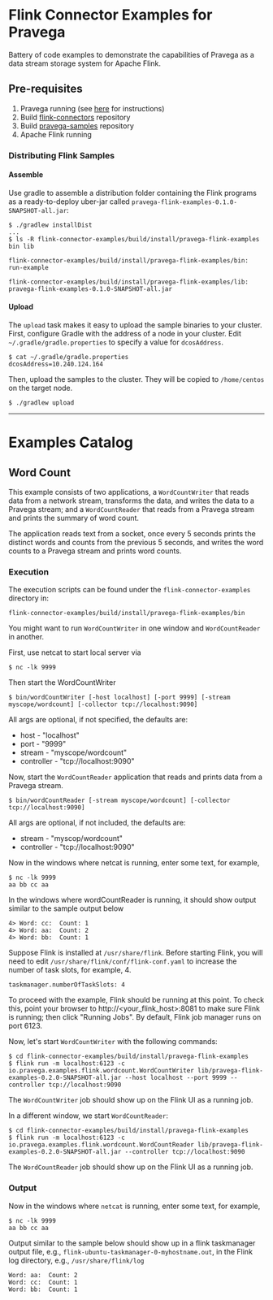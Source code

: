 # Flink Connector Examples for Pravega
Battery of code examples to demonstrate the capabilities of Pravega as a data stream storage 
system for Apache Flink. 

## Pre-requisites
1. Pravega running (see [here](http://pravega.io/docs/latest/getting-started/) for instructions)
2. Build [flink-connectors](https://github.com/pravega/flink-connectors) repository
3. Build [pravega-samples](https://github.com/pravega/pravega-samples) repository
4. Apache Flink running


### Distributing Flink Samples
#### Assemble
Use gradle to assemble a distribution folder containing the Flink programs as a ready-to-deploy 
uber-jar called `pravega-flink-examples-0.1.0-SNAPSHOT-all.jar`:

```
$ ./gradlew installDist
...
$ ls -R flink-connector-examples/build/install/pravega-flink-examples
bin	lib

flink-connector-examples/build/install/pravega-flink-examples/bin:
run-example

flink-connector-examples/build/install/pravega-flink-examples/lib:
pravega-flink-examples-0.1.0-SNAPSHOT-all.jar
```

#### Upload
The `upload` task makes it easy to upload the sample binaries to your cluster. First, configure 
Gradle with the address of a node in your cluster.   Edit `~/.gradle/gradle.properties` to 
specify a value for `dcosAddress`.

```
$ cat ~/.gradle/gradle.properties
dcosAddress=10.240.124.164
```

Then, upload the samples to the cluster. They will be copied to `/home/centos` on the target node.
```
$ ./gradlew upload
```

---

# Examples Catalog

## Word Count

This example consists of two applications, a `WordCountWriter` that reads data from a 
network stream, transforms the data, and writes the data to a Pravega stream; and a
`WordCountReader` that reads from a Pravega stream and prints the summary of word count.

The application reads text from a socket, once every 5 seconds prints the distinct words and 
counts from the previous 5 seconds, and writes the word counts to a Pravega stream and prints 
word counts.

### Execution

The execution scripts can be found under the `flink-connector-examples` directory in:

```
flink-connector-examples/build/install/pravega-flink-examples/bin
```
You might want to run `WordCountWriter` in one window and `WordCountReader` in another.

First, use netcat to start local server via
```
$ nc -lk 9999
```

Then start the WordCountWriter
```
$ bin/wordCountWriter [-host localhost] [-port 9999] [-stream myscope/wordcount] [-collector tcp://localhost:9090]
```

All args are optional, if not specified, the defaults are:

 * host - "localhost"
 * port - "9999"
 * stream - "myscope/wordcount"
 * controller - "tcp://localhost:9090"

Now, start the `WordCountReader` application that reads and prints data from a Pravega stream.
```
$ bin/wordCountReader [-stream myscope/wordcount] [-collector tcp://localhost:9090]
```
All args are optional, if not included, the defaults are:
 * stream - "myscop/wordcount"
 * controller - "tcp://localhost:9090"

Now in the windows where netcat is running, enter some text, for example,
```
$ nc -lk 9999
aa bb cc aa
```

In the windows where wordCountReader is running, it should show output similar to the sample output below
```
4> Word: cc:  Count: 1
4> Word: aa:  Count: 2
4> Word: bb:  Count: 1
```
 

Suppose Flink is installed at `/usr/share/flink`. Before starting Flink, you will need to 
edit `/usr/share/flink/conf/flink-conf.yaml` to increase the number of task slots, for example, 4.
```
taskmanager.numberOfTaskSlots: 4
```

To proceed with the example, Flink should be running at this point.
To check this, point your browser to http://<your_flink_host>:8081 to make sure Flink is running; 
then click "Running Jobs". By default, Flink job manager runs on port 6123. 

Now, let's start `WordCountWriter` with the following commands:
```
$ cd flink-connector-examples/build/install/pravega-flink-examples
$ flink run -m localhost:6123 -c io.pravega.examples.flink.wordcount.WordCountWriter lib/pravega-flink-examples-0.2.0-SNAPSHOT-all.jar --host localhost --port 9999 --controller tcp://localhost:9090
```
The `WordCountWriter` job should show up on the Flink UI as a running job.

In a different window, we start `WordCountReader`:
```
$ cd flink-connector-examples/build/install/pravega-flink-examples
$ flink run -m localhost:6123 -c io.pravega.examples.flink.wordcount.WordCountReader lib/pravega-flink-examples-0.2.0-SNAPSHOT-all.jar --controller tcp://localhost:9090
```
The `WordCountReader` job should show up on the Flink UI as a running job.

### Output
Now in the windows where `netcat` is running, enter some text, for example,
```
$ nc -lk 9999
aa bb cc aa
```

Output similar to the sample below should show up in a flink taskmanager output file, e.g., 
`flink-ubuntu-taskmanager-0-myhostname.out`, in the Flink log directory, e.g., `/usr/share/flink/log`
```
Word: aa:  Count: 2
Word: cc:  Count: 1
Word: bb:  Count: 1
```
